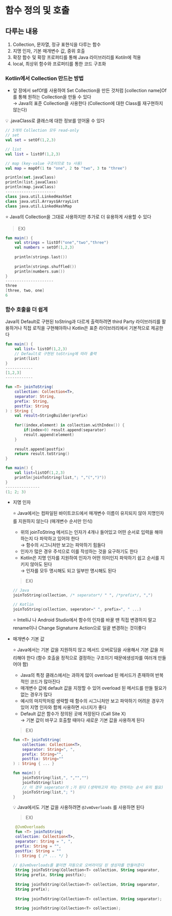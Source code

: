# 함수 정의 및 호출

## 다루는 내용

1. Collection, 문자열, 정규 표현식을 다루는 함수
2. 지명 인자, 기본 매개변수 값, 중위 호출
3. 확장 함수 및 확장 프로퍼티를 통해 Java 라이브러리를 Kotiln에 적용
4. local, 최상위 함수와 프로퍼티를 통한 코드 구조화

### Kotlin에서 Collection 만드는 방법

- 앞 장에서 sefOf를 사용하여 Set Collection을 만든 것처럼 [collection name]Of 를 통해 원하는 Collection을 만들 수 있다<br>
→ Java의 표준 Collection을 사용한다 (Collection에 대한 Class를 재구현하지 않는다)

💡 .javaClass로 클래스에 대한 정보를 얻어올 수 있다

```kotlin
// 3개의 Collection 모두 read-only 
// set
val set = setOf(1,2,3)

// list
val list = listOf(1,2,3)

// map (key-value 구조이므로 to 사용)
val map = mapOf(1 to "one", 2 to "two", 3 to "three")

println(set.javaClass)
println(list.javaClass)
println(map.javaClass)
----------------------
class java.util.LinkedHashSet 
class java.util.Arrays$ArrayList
class java.util.LinkedHashMap
```

⭐ Java의 Collection을 그대로 사용하지만 추가로 더 유용하게 사용할 수 있다

> EX)
> 

```kotlin
fun main() {
	val strings = listOf("one","two","three")
	val numbers = setOf(1,2,3)
		
	println(strings.last())
	
	println(strings.shuffled())
	println(numbers.sum())
}
---------------------
three
[three, two, one]
6
```

### 함수 호출을 더 쉽게

Java의 Default로 구현된 toString과 다르게 출력하려면 third Party 라이브러리를 활용하거나 직접 로직을 구현해야하나 Kotlin은 표준 라이브러리에서 기본적으로 제공한다

```kotlin
fun main() {
	val list= listOf(1,2,3)
	// Default로 구현된 toString에 따라 출력
	print(list)
}
------------
[1,2,3]
------------

fun <T> joinToString(
	collection: Collection<T>,
	separator: String,
	prefix: String,
	postfix: String
) : String {
	val result=StringBuilder(prefix)
	
	for((index,element) in collection.withIndex()) {
		if(index>0) result.append(separator)
		result.append(element)
	}
	
	result.append(postfix)
	return result.toString()
}

fun main() {
	val list=listOf(1,2,3)
	println(joinToString(list,"; ","(",")"))
}
---------------
(1; 2; 3)
```

- 지명 인자
    
    ⭐ Java에서는 컴파일된 바이트코드에서 매개변수 이름이 유지되지 않아 지명인자를 지원하지 않는다 (매개변수 순서만 인식)
    
    - 위의 joinToString 메서드는 인자가 4개나 들어있고 어떤 순서로 입력을 해야하는지 다 파악하고 있어야 한다<br>
    → 함수의 시그니처만 보고는 파악하기 힘들다
    - 인자가 많은 경우 주석으로 이를 작성하는 것을 요구하기도 한다
    - Kotlin은 지명 인자를 지원하여 인자가 어떤 의미인지 파악하기 쉽고 순서를 지키지 않아도 된다<br>
    → 인자를 모두 명시해도 되고 일부만 명시해도 된다
    
    > EX)
    > 
    
    ```kotlin
    // Java
    joinToString(collection, /* seperator*/ " ", /*prefix*/, ",")
    
    // Kotlin
    joinToString(collection, seperator=" ", prefix=", " ...)
    ```
    
    ⭐ IntelliJ 나 Android Studio에서 함수의 인자를 바꿀 땐 직접 변경하지 말고 rename이나 Change Signaturre Action으로 일괄 변경하는 것이좋다
    
- 매개변수 기본 값
    
    ⭐ Java에서는 기본 값을 지원하지 않고 메서드 오버로딩을 사용해서 기본 값을 처리해야 한다 (함수 호출을 정적으로 결정하는 구조이기 때문에생성자를 여러개 만들어야 함)
    
    - Java의 특정 클래스에서는 과하게 많이 overload 된 메서드가 존재하여 반복적인 코드가 많아진다
    - 매개변수 값에 default 값을 지정할 수 있어 overload 된 메서드를 만들 필요가 없는 경우가 많다
    - 예시의 마지막처럼 생략할 때 함수의 시그니처만 보고 파악하기 어려운 경우가 있어 지명 인자와 함께 사용하면 시너지가 좋다
    - Default 값은 함수가 정의된 곳에 저장된다 (Call Site X)<br>
    → 기본 값이 바꾸고 호출할 때마다 새로운 기본 값을 사용하게 된다
    
    > EX)
    > 
    
    ```kotlin
    fun <T> joinToString(
    	collection: Collection<T>,
    	separator: String=", ",
    	prefix: String="",
    	postfix: String=""
    ) : String { ... }
    
    fun main() {
    	joinToString(list,", ","","")
    	joinToString(list)
    	// 이 경우 seperator가 ;가 된다 (생략하고자 하는 전까지는 순서 유지 필요)
    	joinToString(list,"; ")
    }
    ```
    
    💡 Java에서도 기본 값을 사용하려면 `@JvmOverloads` 를 사용하면 된다
    
    > EX)
    > 
    
    ```kotlin
     @JvmOverloads
     fun <T> joinToString(
     collection: Collection<T>,
     separator: String = ", ",
     prefix: String = "",
     postfix: String = ""
     ): String { /* ... */ }
     
    // @JvmOverloads를 붙이면 자동으로 오버라이딩 된 생성자를 만들어준다
     String joinToString(Collection<T> collection, String separator,
     String prefix, String postfix);
     
     String joinToString(Collection<T> collection, String separator,
     String prefix);
     
     String joinToString(Collection<T> collection, String separator);
     
     String joinToString(Collection<T> collection);
    ```
